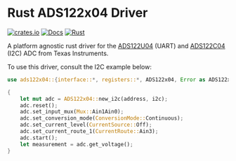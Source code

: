 # Rust ADS122x04 Driver

[![crates.io](https://img.shields.io/crates/v/ads122x04.svg)](https://crates.io/crates/ads122x04)
[![Docs](https://docs.rs/ads122x04/badge.svg)](https://docs.rs/ads122x04)
[![Rust](https://github.com/hacknus/ads122x04-rs/actions/workflows/rust.yml/badge.svg)](https://github.com/hacknus/ads122x04-rs/actions/workflows/rust.yml)

A platform agnostic rust driver for the [ADS122U04](https://www.ti.com/lit/ds/symlink/ads122u04.pdf) (UART)
and [ADS122C04](https://www.ti.com/lit/ds/symlink/ads122c04.pdf) (I2C) ADC from Texas Instruments.

To use this driver, consult the I2C example below:

```rust
use ads122x04::{interface::*, registers::*, ADS122x04, Error as ADS122x04Error};

{
    let mut adc = ADS122x04::new_i2c(address, i2c);
    adc.reset();
    adc.set_input_mux(Mux::Ain1Ain0);
    adc.set_conversion_mode(ConversionMode::Continuous);
    adc.set_current_level(CurrentSource::Off);
    adc.set_current_route_1(CurrentRoute::Ain3);
    adc.start();
    let measurement = adc.get_voltage();
}

```